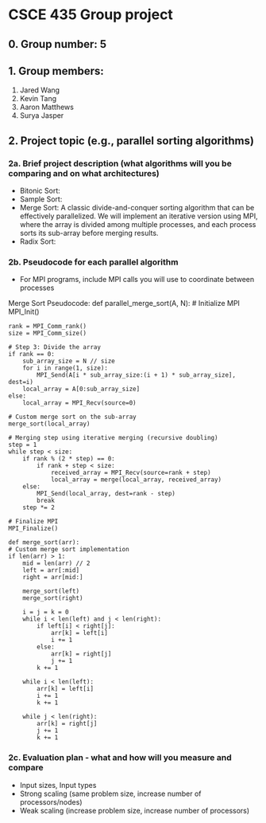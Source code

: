# CSCE 435 Group project

## 0. Group number: 5

## 1. Group members:
1. Jared Wang
2. Kevin Tang
3. Aaron Matthews
4. Surya Jasper

## 2. Project topic (e.g., parallel sorting algorithms)

### 2a. Brief project description (what algorithms will you be comparing and on what architectures)

- Bitonic Sort:
- Sample Sort:
- Merge Sort: A classic divide-and-conquer sorting algorithm that can be effectively parallelized.
  We will implement an iterative version using MPI, where the array is divided among multiple processes,
  and each process sorts its sub-array before merging results.
- Radix Sort:

### 2b. Pseudocode for each parallel algorithm
- For MPI programs, include MPI calls you will use to coordinate between processes

Merge Sort Pseudocode:
def parallel_merge_sort(A, N):
    # Initialize MPI
    MPI_Init()

    rank = MPI_Comm_rank()
    size = MPI_Comm_size()

    # Step 3: Divide the array
    if rank == 0:
        sub_array_size = N // size
        for i in range(1, size):
            MPI_Send(A[i * sub_array_size:(i + 1) * sub_array_size], dest=i)
        local_array = A[0:sub_array_size]
    else:
        local_array = MPI_Recv(source=0)

    # Custom merge sort on the sub-array
    merge_sort(local_array)

    # Merging step using iterative merging (recursive doubling)
    step = 1
    while step < size:
        if rank % (2 * step) == 0:
            if rank + step < size:
                received_array = MPI_Recv(source=rank + step)
                local_array = merge(local_array, received_array)
        else:
            MPI_Send(local_array, dest=rank - step)
            break
        step *= 2

    # Finalize MPI
    MPI_Finalize()

    def merge_sort(arr):
    # Custom merge sort implementation
    if len(arr) > 1:
        mid = len(arr) // 2
        left = arr[:mid]
        right = arr[mid:]

        merge_sort(left)
        merge_sort(right)

        i = j = k = 0
        while i < len(left) and j < len(right):
            if left[i] < right[j]:
                arr[k] = left[i]
                i += 1
            else:
                arr[k] = right[j]
                j += 1
            k += 1

        while i < len(left):
            arr[k] = left[i]
            i += 1
            k += 1

        while j < len(right):
            arr[k] = right[j]
            j += 1
            k += 1


### 2c. Evaluation plan - what and how will you measure and compare
- Input sizes, Input types
- Strong scaling (same problem size, increase number of processors/nodes)
- Weak scaling (increase problem size, increase number of processors)
